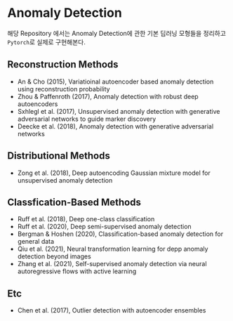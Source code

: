 # Anomaly Detection


해당 Repository 에서는 Anomaly Detection에 관한 기본 딥러닝 모형들을 정리하고 `Pytorch`로 실제로 구현해본다.

## Reconstruction Methods

- An & Cho (2015), Variatioinal autoencoder based anomaly detection using reconstruction probability
- Zhou & Paffenroth (2017), Anomaly detection with robust deep autoencoders
- Sxhlegl et al. (2017), Unsupervised anomaly detection with generative adversarial networks to guide marker discovery
- Deecke et al. (2018), Anomaly detection with generative adversarial networks


## Distributional Methods

- Zong et al. (2018), Deep autoencoding Gaussian mixture model for unsupervised anomaly detection


## Classfication-Based Methods

- Ruff et al. (2018), Deep one-class classification
- Ruff et al. (2020), Deep semi-supervised anomaly detection
- Bergman & Hoshen (2020), Classification-based anomaly detection for general data
- Qiu et al. (2021), Neural transformation learning for depp anomaly detection beyond images
- Zhang et al. (2021), Self-supervised anomaly detection via neural autoregressive flows with active learning

## Etc

- Chen et al. (2017), Outlier detection with autoencoder ensembles

